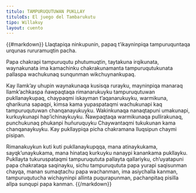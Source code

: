 ```yaml
---
titulo: TAMPURUQUTUWAN PUKLLAY
tituloEs: El juego del Tambarukutu
tipo: Willakuy
layout: cuento
---
```


{{#markdown}}
Llaqtapiqa ninkupunin, papaq  t’ikayninpiqa tampuruquntaqa  urqunas rururamuqtin pacha.

Papa chakrapi tampuruqutu phutumuqtin, taytakuna irqikunata, waynakunata ima kamachinku chakrakunamanta tampuruqutukunata pallaspa wachukunaq sunqunman wikchuynankupaq.

Kay llamk’ay uhupin waynakunaqa kusisqa rurayku, mayninpiqa manaraq llamk’achkaspa ñawpaqtaqa rimanarukuyku tampuruqutuwan pukllanaykupaq, chaypaqmi iskayman t’aqanarukuyku, warmikuna, qharikuna sapaqpi, kimsa kama yupaspataqmi wachukunapi kaq tampuruqutuwan chanqanayukuyku. Wakinkunaqa nanaqtapuni umakunapi, kurkuykunapi  hap’ichinaykuyku. Ñawpaqtaqa warmikunaqa pullirakunaq, punchukunaq  phukanpi huñuruquyku Chaywantaqmi tukukunan kama chanqanaykuyku. Kay pukllaypiqa picha chakramana lluqsipun chaymi pisipan.

Rimanakuykun  kuti kuti pukllanaykupqqa, mana atinaykukama, sayqk’unaykukama, mana hinataq kurkuyku nanaypi kanankama pukllayku. Pukllayta tukuruspataqmi tampuruqututa pallayta qallariyku, ch’uyatapuni papa chakrataqa saqinayku, sichu tampuruqututa papa yurapi saqisunman chayqa, manan sumaqtachu papa wachanman, ima asiychalla kanman, tampuruqutucha wichayninpi allinta puqurapunman, pachanpitaq pisilla allpa sunqupi papa kanman.
{{/markdown}}

